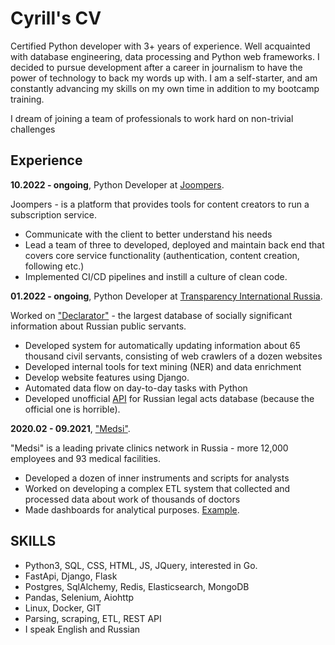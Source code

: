 # Cyrill's CV

Certified Python developer with 3+ years of experience. Well acquainted with database engineering, data processing and Python web frameworks. I decided to pursue development after a career in journalism to have the power of technology to back my words up with. I am a self-starter, and am constantly advancing my skills on my own time in addition to my bootcamp training.

I dream of joining a team of professionals to work hard on non-trivial challenges



## Experience


**10.2022 - ongoing**, Python Developer at [Joompers](http://joompers.com/).

Joompers - is a platform that provides tools for content creators to run a subscription service. 
* Communicate with the client to better understand his needs
* Lead a team of three to developed, deployed and maintain back end that covers core service functionality (authentication, content creation, following etc.)
* Implemented CI/CD pipelines and instill a culture of clean code.


**01.2022 - ongoing**, Python Developer at [Transparency International Russia](https://github.com/TI-Russia).


Worked on ["Declarator"](https://declarator.org/en/) - the largest database of socially significant information about Russian public servants.
* Developed system for automatically updating information about 65 thousand civil servants, consisting of web crawlers of a dozen websites 
* Developed internal tools for text mining (NER) and data enrichment
* Develop website features using Django.
* Automated data flow on day-to-day tasks with Python
* Developed unofficial [API](https://github.com/kbondar17/pravo.gov-api) for Russian legal acts database (because the official one is horrible).

**2020.02 - 09.2021**, ["Medsi"](https://medsi.com/).

"Medsi" is a leading private clinics network in Russia - more 12,000 employees and 93 medical facilities. 

* Developed a dozen of inner instruments and scripts for analysts
* Worked on developing a complex ETL system that collected and processed data about work of thousands of doctors
* Made dashboards for analytical purposes. [Example](https://share.streamlit.io/-/auth/app?redirect_uri=https%3A%2F%2Fkbondar17-telegram-viz-streamlit-app-f63q2m.streamlitapp.com%2F).


## SKILLS
* Python3, SQL, CSS, HTML, JS, JQuery, interested in Go.
* FastApi, Django, Flask 
* Postgres, SqlAlchemy, Redis, Elasticsearch, MongoDB
* Pandas, Selenium, Aiohttp
* Linux, Docker, GIT 
* Parsing, scraping, ETL, REST API
* I speak English and Russian  





